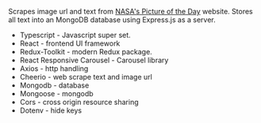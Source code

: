 Scrapes image url and text from [NASA's Picture of the Day]("https://apod.nasa.gov/") website. Stores all text into an MongoDB database using Express.js as a server.

- Typescript - Javascript super set.
- React - frontend UI framework
- Redux-Toolkit - modern Redux package.
- React Responsive Carousel - Carousel library
- Axios - http handling
- Cheerio - web scrape text and image url
- Mongodb - database
- Mongoose - mongodb
- Cors - cross origin resource sharing
- Dotenv - hide keys
